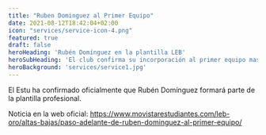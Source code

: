 ```yaml
---
title: "Ruben Dominguez al Primer Equipo"
date: 2021-08-12T18:42:04+02:00
icon: "services/service-icon-4.png"
featured: true
draft: false
heroHeading: 'Rubén Domínguez en la plantilla LEB'
heroSubHeading: 'El club confirma su incorporación al primer equipo masculino'
heroBackground: 'services/service1.jpg'
---
```


El Estu ha confirmado oficialmente que Rubén Domínguez formará parte de la plantilla profesional.

Noticia en la web oficial: https://www.movistarestudiantes.com/leb-oro/altas-bajas/paso-adelante-de-ruben-dominguez-al-primer-equipo/